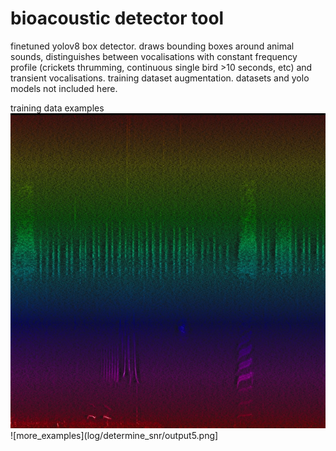 # bioacoustic detector tool
finetuned yolov8 box detector.
draws bounding boxes around animal sounds, distinguishes between vocalisations with constant frequency profile (crickets thrumming, continuous single bird >10 seconds, etc) and transient vocalisations.
training dataset augmentation. datasets and yolo  models not included here.

training data examples
![training data example](log/67_bg21_ge19p0.2_ge11p0.2bi248p0.43bi4p0..jpg)
![more_examples](log/determine_snr/output5.png]
